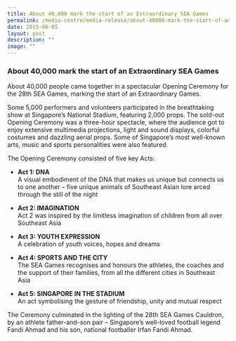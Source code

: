 ```yaml
---
title: About 40,000 mark the start of an Extraordinary SEA Games
permalink: /media-centre/media-release/about-40000-mark-the-start-of-an-extraordinary-sea-games/
date: 2015-06-05
layout: post
description: ""
image: ""
---
```

### **About 40,000 mark the start of an Extraordinary SEA Games**
About 40,000 people came together in a spectacular Opening Ceremony for the 28th SEA Games, marking the start of an Extraordinary Games.

Some 5,000 performers and volunteers participated in the breathtaking show at Singapore’s National Stadium, featuring 2,000 props. The sold-out Opening Ceremony was a three-hour spectacle, where the audience got to enjoy extensive multimedia projections, light and sound displays, colorful costumes and dazzling aerial props. Some of Singapore’s most well-known arts, music and sports personalities were also featured.

The Opening Ceremony consisted of five key Acts:

* **Act 1: DNA**   
A visual embodiment of the DNA that makes us unique but connects us to one another – five unique animals of Southeast Asian lore arced through the still of the night

* **Act 2: IMAGINATION**  
Act 2 was inspired by the limitless imagination of children from all over Southeast Asia

* **Act 3: YOUTH EXPRESSION**  
A celebration of youth voices, hopes and dreams

* **Act 4: SPORTS AND THE CITY**  
The SEA Games recognises and honours the athletes, the coaches and the support of their families, from all the different cities in Southeast Asia

* **Act 5: SINGAPORE IN THE STADIUM**  
An act symbolising the gesture of friendship, unity and mutual respect

The Ceremony culminated in the lighting of the 28th SEA Games Cauldron, by an athlete father-and-son pair – Singapore’s well-loved football legend Fandi Ahmad and his son, national footballer Irfan Fandi Ahmad.
